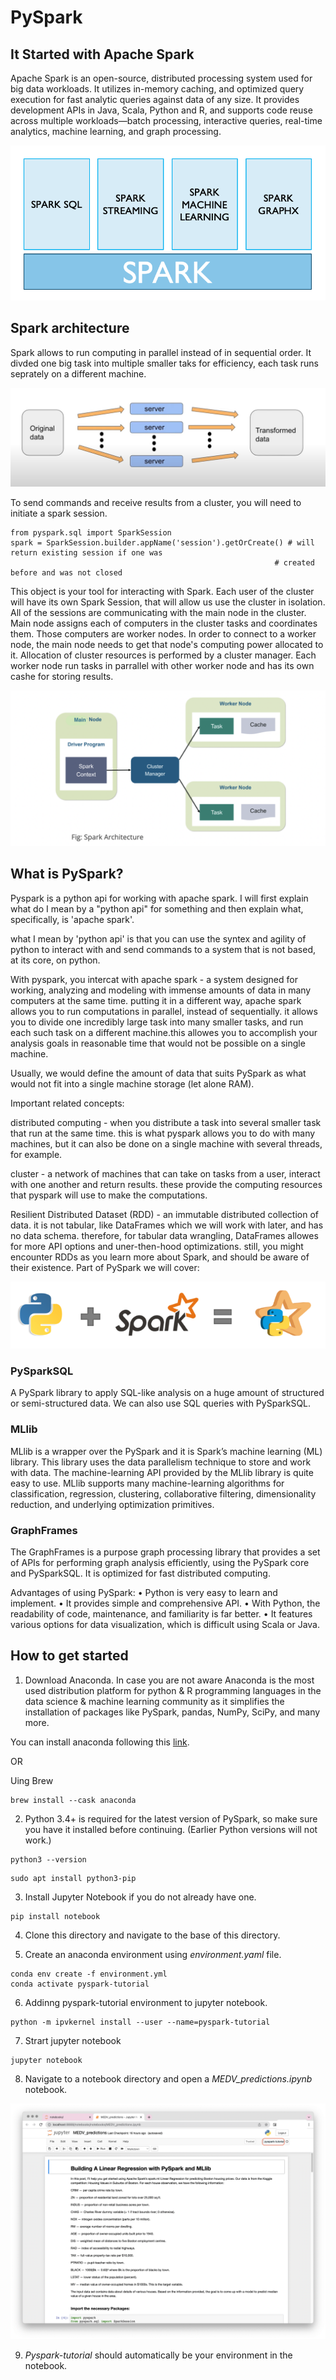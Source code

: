 # PySpark

## It Started with Apache Spark 

Apache Spark is an open-source, distributed processing system used for big data workloads. It utilizes in-memory caching, and optimized query execution for fast analytic queries against data of any size. It provides development APIs in Java, Scala, Python and R, and supports code reuse across multiple workloads—batch processing, interactive queries, real-time analytics, machine learning, and graph processing. 

![spark](assets/template_0.png)


## Spark architecture 

Spark allows to run computing in parallel instead of in sequential order. It divded one big task into multiple smaller taks for efficiency, each task runs seprately on a different machine. 

![spark](assets/template_3.png)

To send commands and receive results from a cluster, you will need to initiate a spark session. 

```
from pyspark.sql import SparkSession
spark = SparkSession.builder.appName('session').getOrCreate() # will return existing session if one was
                                                           # created before and was not closed
```

This object is your tool for interacting with Spark. Each user of the cluster will have its own Spark Session, that will allow us use the cluster in isolation. All of the sessions are communicating with the main node in the cluster. Main node assigns each of computers in the cluster tasks and coordinates them. Those computers are worker nodes. In order to connect to a worker node, the main node needs to get that node's computing power allocated to it. Allocation of cluster resources is performed by a cluster manager. Each worker node run tasks in parrallel with other worker node and has its own cashe for storing results.

![main_node](assets/template_4.png)


## What is PySpark?

Pyspark is a python api for working with apache spark. I will first explain what do I mean by a "python api" for something and then explain what, specifically, is 'apache spark'.

what I mean by 'python api' is that you can use the syntex and agility of python to interact with and send commands to a system that is not based, at its core, on python.

With pyspark, you intercat with apache spark - a system designed for working, analyzing and modeling with immense amounts of data in many computers at the same time. putting it in a different way, apache spark allows you to run computations in parallel, instead of sequentially. it allows you to divide one incredibly large task into many smaller tasks, and run each such task on a different machine.this allowes you to accomplish your analysis goals in reasonable time that would not be possible on a single machine.

Usually, we would define the amount of data that suits PySpark as what would not fit into a single machine storage (let alone RAM).

Important related concepts:

distributed computing - when you distribute a task into several smaller task that run at the same time. this is what pyspark allows you to do with many machines, but it can also be done on a single machine with several threads, for example.

cluster - a network of machines that can take on tasks from a user, interact with one another and return results. these provide the computing resources that pyspark will use to make the computations.

Resilient Distributed Dataset (RDD) - an immutable distributed collection of data. it is not tabular, like DataFrames which we will work with later, and has no data schema. therefore, for tabular data wrangling, DataFrames allowes for more API options and uner-then-hood optimizations. still, you might encounter RDDs as you learn more about Spark, and should be aware of their existence.
Part of PySpark we will cover:


![python + spark](assets/template_1.png)

### PySparkSQL
A PySpark library to apply SQL-like analysis on a huge amount of structured or semi-structured data. We can also use SQL queries with PySparkSQL.

### MLlib
MLlib is a wrapper over the PySpark and it is Spark’s machine learning (ML) library. This library uses the data parallelism technique to store and work with data. The machine-learning API provided by the MLlib library is quite easy to use. MLlib supports many machine-learning algorithms for classification, regression, clustering, collaborative filtering, dimensionality reduction, and underlying optimization primitives.

### GraphFrames
The GraphFrames is a purpose graph processing library that provides a set of APIs for performing graph analysis efficiently, using the PySpark core and PySparkSQL. It is optimized for fast distributed computing. 

Advantages of using PySpark: 
• Python is very easy to learn and implement. 
• It provides simple and comprehensive API. 
• With Python, the readability of code, maintenance, and familiarity is far better. 
• It features various options for data visualization, which is difficult using Scala or Java.  

## How to get started 

1. Download Anaconda. In case you are not aware Anaconda is the most used distribution platform for python & R programming languages in the data science & machine learning community as it simplifies the installation of packages like PySpark, pandas, NumPy, SciPy, and many more.

You can install anaconda following this [link](https://www.anaconda.com/products/distribution). 

OR 

Uing Brew

```
brew install --cask anaconda
```
2. Python 3.4+ is required for the latest version of PySpark, so make sure you have it installed before continuing. (Earlier Python versions will not work.)

```
python3 --version
```

```
sudo apt install python3-pip
```

3. Install Jupyter Notebook if you do not already have one. 

```
pip install notebook
```

4. Clone this directory and navigate to the base of this directory. 

5. Create an anaconda environment using *environment.yaml* file. 

```
conda env create -f environment.yml
conda activate pyspark-tutorial

```
6. Addinng pyspark-tutorial environment to jupyter notebook. 

```
python -m ipvkernel install --user --name=pyspark-tutorial
```

7. Strart jupyter notebook 

```
jupyter notebook
```

8. Navigate to a notebook directory and open a *MEDV_predictions.ipynb* notebook. 

![notebook](assets/template_two.png)

9. *Pyspark-tutorial* should automatically be your environment in the notebook. 


